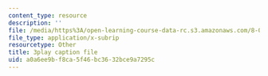 ```yaml
---
content_type: resource
description: ''
file: /media/https%3A/open-learning-course-data-rc.s3.amazonaws.com/8-04-quantum-physics-i-spring-2016/a0a6ee9bf8ca5f46bc3632bce9a7295c_-8mPXAsX3DY.vtt
file_type: application/x-subrip
resourcetype: Other
title: 3play caption file
uid: a0a6ee9b-f8ca-5f46-bc36-32bce9a7295c
---
```

